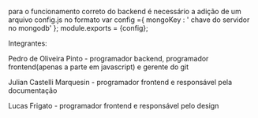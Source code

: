 para o funcionamento correto do backend é necessário a adição de um arquivo config.js no formato
var config ={
    mongoKey : ' chave do servidor no mongodb'
};
module.exports = {config};

Integrantes:

Pedro de Oliveira Pinto - programador backend, programador frontend(apenas a parte em javascript) e gerente do git

Julian Castelli Marquesin - programador frontend e responsável pela documentação

Lucas Frigato - programador frontend e responsável pelo design
